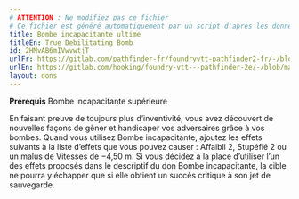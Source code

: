```yaml
---
# ATTENTION : Ne modifiez pas ce fichier
# Ce fichier est généré automatiquement par un script d'après les données du module Foundry VTT officiel et de sa traduction
title: Bombe incapacitante ultime
titleEn: True Debilitating Bomb
id: 2HMvAB6mIVwvwtjT
urlFr: https://gitlab.com/pathfinder-fr/foundryvtt-pathfinder2-fr/-/blob/master/data/feats/2HMvAB6mIVwvwtjT.htm
urlEn: https://gitlab.com/hooking/foundry-vtt---pathfinder-2e/-/blob/master/packs/data/feats.db/true-debilitating-bomb.json
layout: dons
---
```

**Prérequis** <a class="entity-link" data-pack="pf2e.feats-srd" data-id="Cn4w9U7uk5m1bb2S" draggable="true">Bombe incapacitante supérieure</a>

En faisant preuve de toujours plus d’inventivité, vous avez découvert de nouvelles façons de gêner et handicaper vos adversaires grâce à vos bombes. Quand vous utilisez Bombe incapacitante, ajoutez les effets suivants à la liste d’effets que vous pouvez causer : <a class="entity-link" data-pack="pf2e.conditionspf2e" data-id="MIRkyAjyBeXivMa7" draggable="true"><i class="fas fa-book-open"></i>Affaibli</a> 2, <a class="entity-link" data-pack="pf2e.conditionspf2e" data-id="e1XGnhKNSQIm5IXg" draggable="true"><i class="fas fa-book-open"></i>Stupéfié</a> 2 ou un malus de Vitesses de −4,50 m. Si vous décidez à la place d’utiliser l’un des effets proposés dans le descriptif du don Bombe incapacitante, la cible ne pourra y échapper que si elle obtient un succès critique à son jet de sauvegarde.
